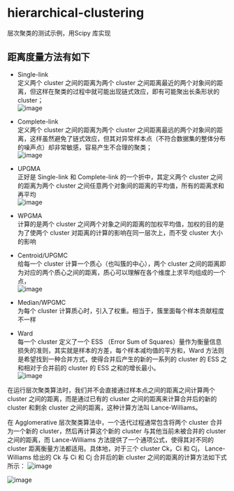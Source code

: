 # hierarchical-clustering
层次聚类的测试示例，用Scipy 库实现</br>

## 距离度量方法有如下

- Single-link </br>
定义两个 cluster 之间的距离为两个 cluster 之间距离最近的两个对象间的距离，但这样在聚类的过程中就可能出现链式效应，即有可能聚出长条形状的 cluster；</br>
![image](https://user-images.githubusercontent.com/72603715/129674914-3734b3de-21fc-4650-ad12-438dd6ce9b7a.png)


- Complete-link </br>
定义两个 cluster 之间的距离为两个 cluster 之间距离最远的两个对象间的距离，这样虽然避免了链式效应，但其对异常样本点（不符合数据集的整体分布的噪声点）却非常敏感，容易产生不合理的聚类；</br>
![image](https://user-images.githubusercontent.com/72603715/129674953-04506cfa-5624-4f59-a9a0-f390d5b03ce1.png)

- UPGMA </br>
正好是 Single-link 和 Complete-link 的一个折中，其定义两个 cluster 之间的距离为两个 cluster 之间任意两个对象间的距离的平均值，所有的距离求和再平均</br>
![image](https://user-images.githubusercontent.com/72603715/129674996-50829bf0-4bef-460e-91b9-24847e7fc816.png)

- WPGMA </br>
计算的是两个 cluster 之间两个对象之间的距离的加权平均值，加权的目的是为了使两个 cluster 对距离的计算的影响在同一层次上，而不受 cluster 大小的影响</br>


- Centroid/UPGMC </br>
给每一个 cluster 计算一个质心（也叫簇的中心），两个 cluster 之间的距离即为对应的两个质心之间的距离，质心可以理解在各个维度上求平均组成的一个点， </br>
![image](https://user-images.githubusercontent.com/72603715/129675083-c3efa49c-ef15-4802-adc1-d2165bcb42f2.png)

- Median/WPGMC  </br>
为每个 cluster 计算质心时，引入了权重。相当于，簇里面每个样本贡献程度不一样 </br>

- Ward </br>
每一个 cluster 定义了一个 ESS （Error Sum of Squares）量作为衡量信息损失的准则，其实就是样本的方差，每个样本减均值的平方和，Ward 方法则是希望找到一种合并方式，使得合并后产生的新的一系列的 cluster 的 ESS 之和相对于合并前的 cluster 的 ESS 之和的增长最小。 </br>
![image](https://user-images.githubusercontent.com/72603715/129675147-d20e8205-cd9c-404b-b3de-302539e3d5f0.png)


在运行层次聚类算法时，我们并不会直接通过样本点之间的距离之间计算两个 cluster 之间的距离，而是通过已有的 cluster 之间的距离来计算合并后的新的 cluster 和剩余 cluster 之间的距离，这种计算方法叫 Lance-Williams。

在 Agglomerative 层次聚类算法中，一个迭代过程通常包含将两个 cluster 合并为一个新的 cluster，然后再计算这个新的 cluster 与其他当前未被合并的 cluster 之间的距离，而 Lance-Williams 方法提供了一个通项公式，使得其对不同的 cluster 距离衡量方法都适用。具体地，对于三个 cluster Ck，Ci 和 Cj， Lance-Williams 给出的 Ck 与 Ci 和 Cj 合并后的新 cluster 之间的距离的计算方法如下式所示：
![image](https://user-images.githubusercontent.com/72603715/129675262-142da706-5e46-43ca-9aa4-4141d49a3a0b.png)

![image](https://user-images.githubusercontent.com/72603715/129675416-6f8aea68-500e-4eb7-bbbc-c5ad9f941433.png)

